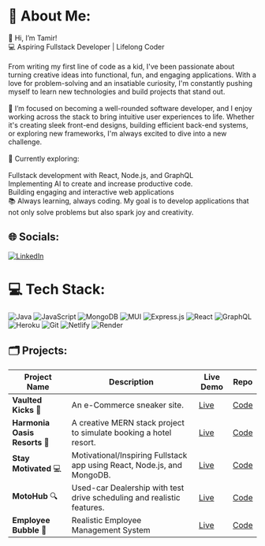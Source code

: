 # 💫 About Me:
👋 Hi, I’m Tamir!<br>💻 Aspiring Fullstack Developer | Lifelong Coder<br><br>From writing my first line of code as a kid, I've been passionate about turning creative ideas into functional, fun, and engaging applications. With a love for problem-solving and an insatiable curiosity, I'm constantly pushing myself to learn new technologies and build projects that stand out.<br><br>🎯 I’m focused on becoming a well-rounded software developer, and I enjoy working across the stack to bring intuitive user experiences to life. Whether it's creating sleek front-end designs, building efficient back-end systems, or exploring new frameworks, I'm always excited to dive into a new challenge.<br><br>🔧 Currently exploring:<br><br>Fullstack development with React, Node.js, and GraphQL<br>Implementing AI to create and increase productive code.<br>Building engaging and interactive web applications<br>📚 Always learning, always coding. My goal is to develop applications that not only solve problems but also spark joy and creativity.<br>


## 🌐 Socials:
[![LinkedIn](https://img.shields.io/badge/LinkedIn-%230077B5.svg?logo=linkedin&logoColor=white)](https://www.linkedin.com/in/tamir-phillips-6096922ba)

# 💻 Tech Stack:
![Java](https://img.shields.io/badge/java-%23ED8B00.svg?style=for-the-badge&logo=openjdk&logoColor=white) ![JavaScript](https://img.shields.io/badge/javascript-%23323330.svg?style=for-the-badge&logo=javascript&logoColor=%23F7DF1E) ![MongoDB](https://img.shields.io/badge/MongoDB-%234ea94b.svg?style=for-the-badge&logo=mongodb&logoColor=white) ![MUI](https://img.shields.io/badge/MUI-%230081CB.svg?style=for-the-badge&logo=mui&logoColor=white) ![Express.js](https://img.shields.io/badge/express.js-%23404d59.svg?style=for-the-badge&logo=express&logoColor=%2361DAFB) ![React](https://img.shields.io/badge/react-%2320232a.svg?style=for-the-badge&logo=react&logoColor=%2361DAFB) ![GraphQL](https://img.shields.io/badge/-GraphQL-E10098?style=for-the-badge&logo=graphql&logoColor=white) ![Heroku](https://img.shields.io/badge/heroku-%23430098.svg?style=for-the-badge&logo=heroku&logoColor=white) ![Git](https://img.shields.io/badge/git-%23F05033.svg?style=for-the-badge&logo=git&logoColor=white) ![Netlify](https://img.shields.io/badge/netlify-%23000000.svg?style=for-the-badge&logo=netlify&logoColor=#00C7B7) ![Render](https://img.shields.io/badge/Render-%46E3B7.svg?style=for-the-badge&logo=render&logoColor=white)

## 🗂️ Projects:
| Project Name     | Description                                             | Live Demo  | Repo  |
| ---------------- | ------------------------------------------------------- | ---------- | ----- |
| **Vaulted Kicks** 🎨 | An e-Commerce sneaker site.    | [Live](https://vaultedkicks-30b2c33a59d5.herokuapp.com/)  | [Code](https://github.com/TamirP123/vaulted-kicks-ecommercev) |
| **Harmonia Oasis Resorts** 🎨 | A creative MERN stack project to simulate booking a hotel resort.    | [Live](https://harmonia-oasis-ceca56dc2dde.herokuapp.com/)  | [Code](https://github.com/TamirP123/resort-booking-site) |
| **Stay Motivated** 💻 | Motivational/Inspiring Fullstack app using React, Node.js, and MongoDB.         | [Live](https://stay-motivated-6f12b575dda7.herokuapp.com/)  | [Code](https://github.com/TamirP123/motivational-react-app) |
| **MotoHub** 🔍 | Used-car Dealership with test drive scheduling and realistic features.       | [Live](https://motohub-bc8994481144.herokuapp.com/)  | [Code](https://github.com/TamirP123/motohub-mern) |
| **Employee Bubble** 🚀 | Realistic Employee Management System | [Live](https://employee-management-system-hahx.onrender.com/)  | [Code](https://github.com/TamirP123/employee-management-system) |

